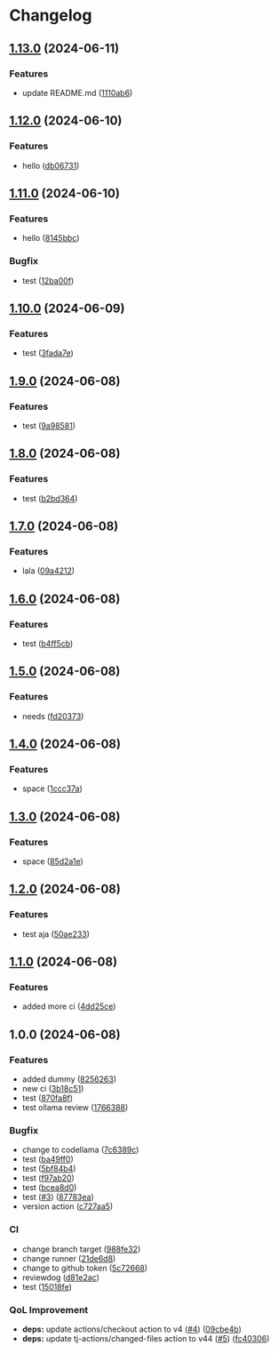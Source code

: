 # Changelog

## [1.13.0](https://github.com/sswastioyono18/dummy-go-blueprint/compare/v1.12.0...v1.13.0) (2024-06-11)


### Features

* update README.md ([1110ab6](https://github.com/sswastioyono18/dummy-go-blueprint/commit/1110ab6eab08f65c4272380dbda9d3b44b5f4dac))

## [1.12.0](https://github.com/sswastioyono18/dummy-go-blueprint/compare/v1.11.0...v1.12.0) (2024-06-10)


### Features

* hello ([db06731](https://github.com/sswastioyono18/dummy-go-blueprint/commit/db0673143d2566771f759862110913182bfaf725))

## [1.11.0](https://github.com/sswastioyono18/dummy-go-blueprint/compare/v1.10.0...v1.11.0) (2024-06-10)


### Features

* hello ([8145bbc](https://github.com/sswastioyono18/dummy-go-blueprint/commit/8145bbcaa2760dcf34d700226f9f4ac39f3dade0))


### Bugfix

* test ([12ba00f](https://github.com/sswastioyono18/dummy-go-blueprint/commit/12ba00f862fa915d8faa62eee8d47c92b13485fa))

## [1.10.0](https://github.com/sswastioyono18/dummy-go-blueprint/compare/v1.9.0...v1.10.0) (2024-06-09)


### Features

* test ([3fada7e](https://github.com/sswastioyono18/dummy-go-blueprint/commit/3fada7e50f7ff51708bbdf6fe3229ff4d9c7a490))

## [1.9.0](https://github.com/sswastioyono18/dummy-go-blueprint/compare/v1.8.0...v1.9.0) (2024-06-08)


### Features

* test ([9a98581](https://github.com/sswastioyono18/dummy-go-blueprint/commit/9a985813f5724b31b563572cba429fe4a08553c1))

## [1.8.0](https://github.com/sswastioyono18/dummy-go-blueprint/compare/v1.7.0...v1.8.0) (2024-06-08)


### Features

* test ([b2bd364](https://github.com/sswastioyono18/dummy-go-blueprint/commit/b2bd364d4f1c057b236d74759ed3851d2c144541))

## [1.7.0](https://github.com/sswastioyono18/dummy-go-blueprint/compare/v1.6.0...v1.7.0) (2024-06-08)


### Features

* lala ([09a4212](https://github.com/sswastioyono18/dummy-go-blueprint/commit/09a421251a623cd964ce6f886ae48fd794e2ce37))

## [1.6.0](https://github.com/sswastioyono18/dummy-go-blueprint/compare/v1.5.0...v1.6.0) (2024-06-08)


### Features

* test ([b4ff5cb](https://github.com/sswastioyono18/dummy-go-blueprint/commit/b4ff5cbbbf136b8ddd92019f70b597ceec099bdc))

## [1.5.0](https://github.com/sswastioyono18/dummy-go-blueprint/compare/v1.4.0...v1.5.0) (2024-06-08)


### Features

* needs ([fd20373](https://github.com/sswastioyono18/dummy-go-blueprint/commit/fd20373c370fb88cd17a0402c1be9e48c85c5005))

## [1.4.0](https://github.com/sswastioyono18/dummy-go-blueprint/compare/v1.3.0...v1.4.0) (2024-06-08)


### Features

* space ([1ccc37a](https://github.com/sswastioyono18/dummy-go-blueprint/commit/1ccc37a2bb1f734250a1c879dab3283d9c95d6f0))

## [1.3.0](https://github.com/sswastioyono18/dummy-go-blueprint/compare/v1.2.0...v1.3.0) (2024-06-08)


### Features

* space ([85d2a1e](https://github.com/sswastioyono18/dummy-go-blueprint/commit/85d2a1e45e98e8a78f28d9798a2ec8f4744ea7bb))

## [1.2.0](https://github.com/sswastioyono18/dummy-go-blueprint/compare/v1.1.0...v1.2.0) (2024-06-08)


### Features

* test aja ([50ae233](https://github.com/sswastioyono18/dummy-go-blueprint/commit/50ae2335cf81e51959ed6eb5ae8c75c77a8c2af6))

## [1.1.0](https://github.com/sswastioyono18/dummy-go-blueprint/compare/v1.0.0...v1.1.0) (2024-06-08)


### Features

* added more ci ([4dd25ce](https://github.com/sswastioyono18/dummy-go-blueprint/commit/4dd25ce67240ac8953eb9d4672df59a597d1a5e7))

## 1.0.0 (2024-06-08)


### Features

* added dummy ([8256263](https://github.com/sswastioyono18/dummy-go-blueprint/commit/82562634df00a05e5635905ed638c5e8702e13b8))
* new ci ([3b18c51](https://github.com/sswastioyono18/dummy-go-blueprint/commit/3b18c51e449229c144128498d0b149a3017d0ffe))
* test ([870fa8f](https://github.com/sswastioyono18/dummy-go-blueprint/commit/870fa8fb30ec276335b4ed34c9bb655ee9d32850))
* test ollama review ([1766388](https://github.com/sswastioyono18/dummy-go-blueprint/commit/1766388e1f8822bea6a00be26244c1a94a90f874))


### Bugfix

* change to codellama ([7c6389c](https://github.com/sswastioyono18/dummy-go-blueprint/commit/7c6389cac978b531761d0119db6777f9585c9638))
* test ([ba49ff0](https://github.com/sswastioyono18/dummy-go-blueprint/commit/ba49ff07b9849207e6c6f6f8f32303f67d06dcd6))
* test ([5bf84b4](https://github.com/sswastioyono18/dummy-go-blueprint/commit/5bf84b44b0fd48e88179cfcbe367ed5873fc21d6))
* test ([f97ab20](https://github.com/sswastioyono18/dummy-go-blueprint/commit/f97ab20e60f8037594455012a393cf1cb2efdff3))
* test ([bcea8d0](https://github.com/sswastioyono18/dummy-go-blueprint/commit/bcea8d0bf555a8a0743e4c9a9e7240b96f8d68c1))
* test ([#3](https://github.com/sswastioyono18/dummy-go-blueprint/issues/3)) ([87783ea](https://github.com/sswastioyono18/dummy-go-blueprint/commit/87783eaf5f0a116b2ce910b0a2840698369f837e))
* version action ([c727aa5](https://github.com/sswastioyono18/dummy-go-blueprint/commit/c727aa5e3ed5624a9159460260ea71630fc29141))


### CI

* change branch target ([988fe32](https://github.com/sswastioyono18/dummy-go-blueprint/commit/988fe32ff475eb30c3a21c98f92ae67ab1940c26))
* change runner ([21de6d8](https://github.com/sswastioyono18/dummy-go-blueprint/commit/21de6d84f4f3c72a4086bf7346e00906434ca812))
* change to github token ([5c72668](https://github.com/sswastioyono18/dummy-go-blueprint/commit/5c72668fbed9b687fa23384dd61dbdbbf272a598))
* reviewdog ([d81e2ac](https://github.com/sswastioyono18/dummy-go-blueprint/commit/d81e2acbe262b372289c1c0433ec77318facc45b))
* test ([15018fe](https://github.com/sswastioyono18/dummy-go-blueprint/commit/15018fe65b48cac239c45cafd0302c119cb08eff))


### QoL Improvement

* **deps:** update actions/checkout action to v4 ([#4](https://github.com/sswastioyono18/dummy-go-blueprint/issues/4)) ([09cbe4b](https://github.com/sswastioyono18/dummy-go-blueprint/commit/09cbe4bc51cc255c0542b6053b12d76254c32f5c))
* **deps:** update tj-actions/changed-files action to v44 ([#5](https://github.com/sswastioyono18/dummy-go-blueprint/issues/5)) ([fc40306](https://github.com/sswastioyono18/dummy-go-blueprint/commit/fc40306d22bb7dc82c87da473a2a783f85c4eded))
